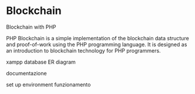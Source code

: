 # Blockchain
Blockchain with PHP

PHP Blockchain is a simple implementation of the blockchain data structure and proof-of-work using the PHP programming language. It is designed as an introduction to blockchain technology for PHP programmers.

xampp
database
ER diagram

documentazione

set up environment
funzionamento